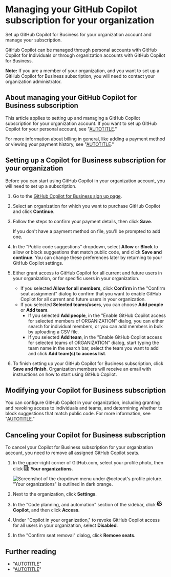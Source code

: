 # Managing your GitHub Copilot subscription for your organization 

Set up GitHub Copilot for Business for your organization account and manage your subscription.

GitHub Copilot can be managed through personal accounts with GitHub Copilot for Individuals or through organization accounts with GitHub Copilot for Business.

<div class="ghd-spotlight ghd-spotlight-note border rounded-1 my-3 p-3 f5 color-border-accent-emphasis color-bg-accent">

**Note:** If you are a member of your organization, and you want to set up a GitHub Copilot for Business subscription, you will need to contact your organization administrator.

</div>

## About managing your GitHub Copilot for Business subscription

This article applies to setting up and managing a GitHub Copilot subscription for your organization account. If you want to set up GitHub Copilot for your personal account, see "[AUTOTITLE](/billing/managing-billing-for-github-copilot/managing-your-github-copilot-subscription-for-your-personal-account)."

For more information about billing in general, like adding a payment method or viewing your payment history, see "[AUTOTITLE](/billing/managing-your-github-billing-settings)."

## Setting up a Copilot for Business subscription for your organization

Before you can start using GitHub Copilot in your organization account, you will need to set up a subscription.

1. Go to the [GitHub Copilot for Business sign up page](https://github.com/github-copilot/business_signup/choose_business_type).
1. Select an organization for which you want to purchase GitHub Copilot and click **Continue**.
1. Follow the steps to confirm your payment details, then click **Save**.

   If you don't have a payment method on file, you'll be prompted to add one.

1. In the "Public code suggestions" dropdown, select **Allow** or **Block** to allow or block suggestions that match public code, and click **Save and continue**. You can change these preferences later by returning to your GitHub Copilot settings.
1. Either grant access to GitHub Copilot for all current and future users in your organization, or for specific users in your organization.
   - If you selected **Allow for all members**, click **Confirm** in the "Confirm seat assignment" dialog to confirm that you want to enable GitHub Copilot for all current and future users in your organization.
   - If you selected **Selected teams/users**, you can choose **Add people** or **Add team**.
     - If you selected **Add people**, in the "Enable GitHub Copilot access for selected members of ORGANIZATION" dialog, you can either search for individual members, or you can add members in bulk by uploading a CSV file.
     - If you selected **Add team**, in the "Enable GitHub Copilot access for selected teams of ORGANIZATION" dialog, start typing the team name in the search bar, select the team you want to add and click **Add team(s) to access list**.
1. To finish setting up your GitHub Copilot for Business subscription, click **Save and finish**. Organization members will receive an email with instructions on how to start using GitHub Copilot.

## Modifying your Copilot for Business subscription

You can configure GitHub Copilot in your organization, including granting and revoking access to individuals and teams, and determining whether to block suggestions that match public code. For more information, see "[AUTOTITLE](/copilot/configuring-github-copilot/configuring-github-copilot-settings-in-your-organization)."

## Canceling your Copilot for Business subscription

To cancel your Copilot for Business subscription for your organization account, you need to remove all assigned GitHub Copilot seats.

1. In the upper-right corner of GitHub.com, select your profile photo, then click <svg version="1.1" width="16" height="16" viewBox="0 0 16 16" class="octicon octicon-organization" aria-hidden="true"><path d="M1.75 16A1.75 1.75 0 0 1 0 14.25V1.75C0 .784.784 0 1.75 0h8.5C11.216 0 12 .784 12 1.75v12.5c0 .085-.006.168-.018.25h2.268a.25.25 0 0 0 .25-.25V8.285a.25.25 0 0 0-.111-.208l-1.055-.703a.749.749 0 1 1 .832-1.248l1.055.703c.487.325.779.871.779 1.456v5.965A1.75 1.75 0 0 1 14.25 16h-3.5a.766.766 0 0 1-.197-.026c-.099.017-.2.026-.303.026h-3a.75.75 0 0 1-.75-.75V14h-1v1.25a.75.75 0 0 1-.75.75Zm-.25-1.75c0 .138.112.25.25.25H4v-1.25a.75.75 0 0 1 .75-.75h2.5a.75.75 0 0 1 .75.75v1.25h2.25a.25.25 0 0 0 .25-.25V1.75a.25.25 0 0 0-.25-.25h-8.5a.25.25 0 0 0-.25.25ZM3.75 6h.5a.75.75 0 0 1 0 1.5h-.5a.75.75 0 0 1 0-1.5ZM3 3.75A.75.75 0 0 1 3.75 3h.5a.75.75 0 0 1 0 1.5h-.5A.75.75 0 0 1 3 3.75Zm4 3A.75.75 0 0 1 7.75 6h.5a.75.75 0 0 1 0 1.5h-.5A.75.75 0 0 1 7 6.75ZM7.75 3h.5a.75.75 0 0 1 0 1.5h-.5a.75.75 0 0 1 0-1.5ZM3 9.75A.75.75 0 0 1 3.75 9h.5a.75.75 0 0 1 0 1.5h-.5A.75.75 0 0 1 3 9.75ZM7.75 9h.5a.75.75 0 0 1 0 1.5h-.5a.75.75 0 0 1 0-1.5Z"></path></svg> **Your organizations**.

   ![Screenshot of the dropdown menu under @octocat's profile picture. "Your organizations" is outlined in dark orange.](/assets/images/help/profile/your-organizations.png)

1. Next to the organization, click **Settings**.
1. In the "Code planning, and automation" section of the sidebar, click **<svg version="1.1" width="16" height="16" viewBox="0 0 16 16" class="octicon octicon-copilot" aria-hidden="true"><path d="M7.998 15.035c-4.562 0-7.873-2.914-7.998-3.749V9.338c.085-.628.677-1.686 1.588-2.065.013-.07.024-.143.036-.218.029-.183.06-.384.126-.612-.201-.508-.254-1.084-.254-1.656 0-.87.128-1.769.693-2.484.579-.733 1.494-1.124 2.724-1.261 1.206-.134 2.262.034 2.944.765.05.053.096.108.139.165.044-.057.094-.112.143-.165.682-.731 1.738-.899 2.944-.765 1.23.137 2.145.528 2.724 1.261.566.715.693 1.614.693 2.484 0 .572-.053 1.148-.254 1.656.066.228.098.429.126.612.012.076.024.148.037.218.924.385 1.522 1.471 1.591 2.095v1.872c0 .766-3.351 3.795-8.002 3.795Zm0-1.485c2.28 0 4.584-1.11 5.002-1.433V7.862l-.023-.116c-.49.21-1.075.291-1.727.291-1.146 0-2.059-.327-2.71-.991A3.222 3.222 0 0 1 8 6.303a3.24 3.24 0 0 1-.544.743c-.65.664-1.563.991-2.71.991-.652 0-1.236-.081-1.727-.291l-.023.116v4.255c.419.323 2.722 1.433 5.002 1.433ZM6.762 2.83c-.193-.206-.637-.413-1.682-.297-1.019.113-1.479.404-1.713.7-.247.312-.369.789-.369 1.554 0 .793.129 1.171.308 1.371.162.181.519.379 1.442.379.853 0 1.339-.235 1.638-.54.315-.322.527-.827.617-1.553.117-.935-.037-1.395-.241-1.614Zm4.155-.297c-1.044-.116-1.488.091-1.681.297-.204.219-.359.679-.242 1.614.091.726.303 1.231.618 1.553.299.305.784.54 1.638.54.922 0 1.28-.198 1.442-.379.179-.2.308-.578.308-1.371 0-.765-.123-1.242-.37-1.554-.233-.296-.693-.587-1.713-.7Z"></path><path d="M6.25 9.037a.75.75 0 0 1 .75.75v1.501a.75.75 0 0 1-1.5 0V9.787a.75.75 0 0 1 .75-.75Zm4.25.75v1.501a.75.75 0 0 1-1.5 0V9.787a.75.75 0 0 1 1.5 0Z"></path></svg> Copilot**, and then click **Access**.
1. Under "Copilot in your organization," to revoke GitHub Copilot access for all users in your organization, select **Disabled**.
1. In the "Confirm seat removal" dialog, click **Remove seats**.

## Further reading

- "[AUTOTITLE](/copilot/overview-of-github-copilot/about-github-copilot-for-business)"
- "[AUTOTITLE](/copilot/overview-of-github-copilot/enabling-and-setting-up-github-copilot-for-business)"
